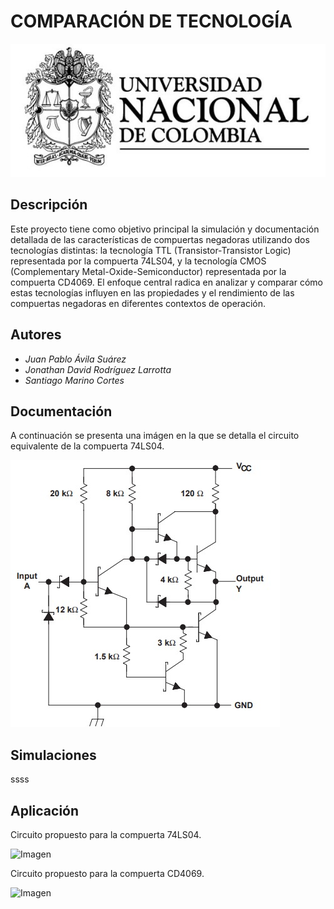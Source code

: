 # COMPARACIÓN DE TECNOLOGÍA

![Imagen](https://github.com/jorodriguez312/Digital/blob/main/Imagenes/EscudoUNAL.jpg)

## Descripción

Este proyecto tiene como objetivo principal la simulación y documentación detallada de las características de compuertas negadoras utilizando dos tecnologías distintas: la tecnología TTL (Transistor-Transistor Logic) representada por la compuerta 74LS04, y la tecnología CMOS (Complementary Metal-Oxide-Semiconductor) representada por la compuerta CD4069. El enfoque central radica en analizar y comparar cómo estas tecnologías influyen en las propiedades y el rendimiento de las compuertas negadoras en diferentes contextos de operación.

## Autores

- _Juan Pablo Ávila Suárez_
- _Jonathan David Rodríguez Larrotta_
- _Santiago Marino Cortes_

## Documentación
A continuación se presenta una imágen en la que se detalla el circuito equivalente de la compuerta 74LS04.

![Imagen](https://github.com/jorodriguez312/Digital/blob/main/Imagenes/Imagen1.jpeg)

## Simulaciones


ssss
## Aplicación

Circuito propuesto para la compuerta 74LS04.

![Imagen](https://github.com/jorodriguez312/Digital/blob/main/Imagenes/CircuitoTTL.jpeg)

Circuito propuesto para la compuerta CD4069.

![Imagen](https://github.com/jorodriguez312/Digital/blob/main/Imagenes/CircuitoCMOS.jpeg)




